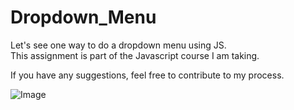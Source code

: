 # Dropdown_Menu
Let's see one way to do a dropdown menu using JS.
<br>
This assignment is part of the Javascript course I am taking.

If you have any suggestions, feel free to contribute to my process.


![Image](https://raw.githubusercontent.com/FbW-E03-2/06_browser-dropdown-Acyony/master/demo.gif?token=AKD33XLRA6WW7NQQOUXW3N3BF6EDU)
